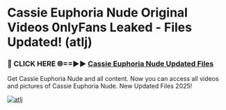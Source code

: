 # Cassie Euphoria Nude Original Videos 0nlyFans Leaked - Files Updated! (atlj)

<h3>🔴 CLICK HERE 🌐==►► <a href="https://tinyurl.com/4mcuefdz" rel="nofollow">Cassie Euphoria Nude Updated Files</a></h3>

Get Cassie Euphoria Nude and all content. Now you can access all videos and pictures of Cassie Euphoria Nude. New Updated Files 2025!

[![atlj](https://i.imgur.com/StAQSOY.gif)](https://tinyurl.com/4mcuefdz)
